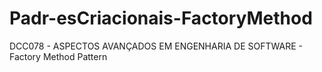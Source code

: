 # Padr-esCriacionais-FactoryMethod
DCC078 - ASPECTOS AVANÇADOS EM ENGENHARIA DE SOFTWARE - Factory Method Pattern
